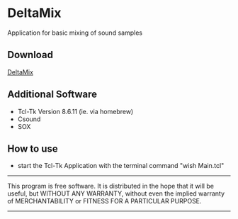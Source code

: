 # **DeltaMix**

Application for basic mixing of sound samples 


## Download
[DeltaMix](https://github.com/Suppan/DeltaMix/releases/)

## Additional Software  

- Tcl-Tk Version 8.6.11 (ie. via homebrew)
- Csound
- SOX

## How to use

- start the Tcl-Tk Application with the terminal command "wish Main.tcl"

*************
This program is free software. It is distributed in the hope that it will be useful, but WITHOUT ANY WARRANTY, without even the implied warranty of MERCHANTABILITY or FITNESS FOR A PARTICULAR PURPOSE. 
*************
